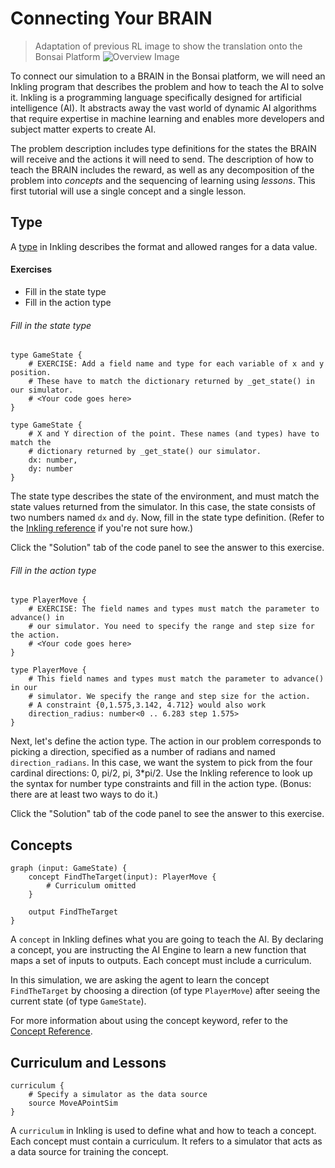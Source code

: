 # Connecting Your BRAIN

> Adaptation of previous RL image to show the translation onto the Bonsai Platform
> ![Overview Image](../images/tutorial1-overview.png)

To connect our simulation to a BRAIN in the Bonsai platform, we will need an Inkling program that describes the problem and how to teach the AI to solve it. Inkling is a programming language specifically designed for artificial intelligence (AI). It abstracts away the vast world of dynamic AI algorithms that require expertise in machine learning and enables more developers and subject matter experts to create AI.

The problem description includes type definitions for the states the BRAIN will receive and the actions it will need to send. The description of how to teach the BRAIN includes the reward, as well as any decomposition of the problem into *concepts* and the sequencing of learning using *lessons*. This first tutorial will use a single concept and a single lesson.

## Type

A [type][1] in Inkling describes the format and allowed ranges for a data value.

#### Exercises

* Fill in the state type
* Fill in the action type

###### Fill in the state type

```inkling2--exercise
type GameState {
    # EXERCISE: Add a field name and type for each variable of x and y position.
    # These have to match the dictionary returned by _get_state() in our simulator.
    # <Your code goes here>
}
```

```inkling2--solution
type GameState {
    # X and Y direction of the point. These names (and types) have to match the
    # dictionary returned by _get_state() our simulator.
    dx: number,
    dy: number
}
```

The state type describes the state of the environment, and must match the state values returned from the simulator. In this case, the state consists of two numbers named `dx` and `dy`. Now, fill in the state type definition. (Refer to the [Inkling reference][2] if you're not sure how.)

<aside class="notice">
Click the "Solution" tab of the code panel to see the answer to this exercise.
</aside>

###### Fill in the action type

```inkling2--exercise
type PlayerMove {
    # EXERCISE: The field names and types must match the parameter to advance() in
    # our simulator. You need to specify the range and step size for the action.
    # <Your code goes here>
}
```

```inkling2--solution
type PlayerMove {
    # This field names and types must match the parameter to advance() in our
    # simulator. We specify the range and step size for the action.
    # A constraint {0,1.575,3.142, 4.712} would also work
    direction_radius: number<0 .. 6.283 step 1.575>  
}
```

Next, let's define the action type. The action in our problem corresponds to picking a direction, specified as a number of radians and named `direction_radians`. In this case, we want the system to pick from the four cardinal directions: 0, pi/2, pi, 3\*pi/2. Use the Inkling reference to look up the syntax for number type constraints and fill in the action type. (Bonus: there are at least two ways to do it.)

<aside class="notice">
Click the "Solution" tab of the code panel to see the answer to this exercise.
</aside>

## Concepts

```inkling2
graph (input: GameState) {
    concept FindTheTarget(input): PlayerMove {
        # Curriculum omitted
    }

    output FindTheTarget
}
```

A `concept` in Inkling defines what you are going to teach the AI. By declaring a concept, you are instructing the AI Engine to learn a new function that maps a set of inputs to outputs. Each concept must include a curriculum.

In this simulation, we are asking the agent to learn the concept `FindTheTarget` by choosing a direction (of type `PlayerMove`) after seeing the current state (of type `GameState`).

For more information about using the concept keyword, refer to the [Concept Reference][3].

## Curriculum and Lessons

```inkling2
curriculum {
    # Specify a simulator as the data source
    source MoveAPointSim
}
```

A `curriculum` in Inkling is used to define what and how to teach a concept. Each concept must contain a curriculum. It refers to a simulator that acts as a data source for training the concept.

[1]: ../references/inkling2-reference.html#types
[2]: ../references/inkling2-reference.html#type-references
[3]: ../references/inkling2-reference.html#concepts
